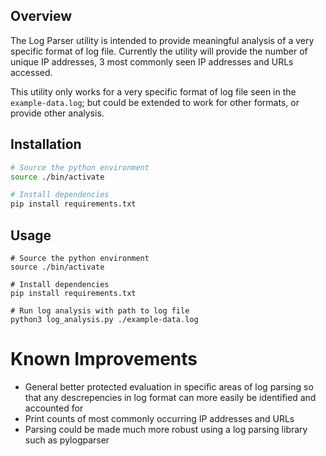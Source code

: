 ## Overview
The Log Parser utility is intended to provide meaningful analysis of a very specific format of log file. Currently the utility will provide the number of unique IP addresses, 3 most commonly seen IP addresses and URLs accessed.

This utility only works for a very specific format of log file seen in the `example-data.log`; but could be extended to work for other formats, or provide other analysis.


## Installation
```bash
# Source the python environment
source ./bin/activate

# Install dependencies
pip install requirements.txt
```

## Usage
```python3
# Source the python environment
source ./bin/activate

# Install dependencies
pip install requirements.txt

# Run log analysis with path to log file
python3 log_analysis.py ./example-data.log
```

# Known Improvements
- General better protected evaluation in specific areas of log parsing so that any descrepencies in log format can more easily be identified and accounted for
- Print counts of most commonly occurring IP addresses and URLs
- Parsing could be made much more robust using a log parsing library such as pylogparser